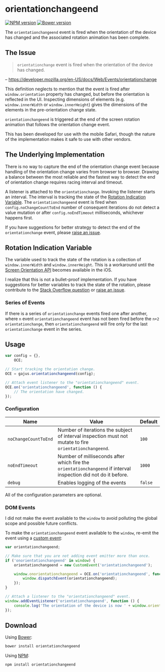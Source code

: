 <!--
This file has been generated using GitDown (https://github.com/gajus/gitdown).
Direct edits to this will be be overwritten. Look for GitDown markup file under ./.gitdown/ path.
-->
<h1 id="orientationchangeend">orientationchangeend</h1>

[![NPM version](http://img.shields.io/npm/v/orientationchangeend.svg?style=flat)](https://www.npmjs.org/package/orientationchangeend)
[![Bower version](http://img.shields.io/bower/v/orientationchangeend.svg?style=flat)](http://bower.io/search/?q=orientationchangeend)

The `orientationchangeend` event is fired when the orientation of the device has changed and the associated rotation animation has been complete.

<h2 id="orientationchangeend-the-issue">The Issue</h2>

> `orientationchange` event is fired when the orientation of the device has changed.

– https://developer.mozilla.org/en-US/docs/Web/Events/orientationchange

This definition neglects to mention that the event is fired after `window.orientation` property has changed, but before the orientation is reflected in the UI. Inspecting dimensions of elements (e.g. `window.innerWidth` or `window.innerHeight`) gives the dimensions of the elements in the pre-orientation change state.

`orientationchangeend` is triggered at the end of the screen rotation animation that follows the orientation change event.

This has been developed for use with the mobile Safari, though the nature of the implementation makes it safe to use with other vendors.

<h2 id="orientationchangeend-the-underlying-implementation">The Underlying Implementation</h2>

There is no way to capture the end of the orientation change event because handling of the orientation change varies from browser to browser. Drawing a balance between the most reliable and the fastest way to detect the end of orientation change requires racing interval and timeout.

A listener is attached to the `orientationchange`. Invoking the listener starts an interval. The interval is tracking the state of the [Rotation Indication Variable](#rotation-indication-variable). The `orientationchangeend` event is fired when `config.noChangeCountToEnd` number of consequent iterations do not detect a value mutation or after `config.noEndTimeout` milliseconds, whichever happens first.

If you have suggestions for better strategy to detect the end of the `orientationchange` event, please [raise an issue](https://github.com/gajus/orientationchangeend/issues).

<h2 id="orientationchangeend-rotation-indication-variable">Rotation Indication Variable</h2>

The variable used to track the state of the rotation is a collection of `window.innerWidth` and `window.innerHeight`. This is a workaround until the [Screen Orientation API](http://www.w3.org/TR/screen-orientation/) becomes available in the iOS.

I realize that this is not a bullet-proof implementation. If you have suggestions for better variables to track the state of the rotation, please contribute to the [Stack Overflow question](http://stackoverflow.com/questions/26829517/how-to-detect-the-state-of-the-screen-rotation) or [raise an issue](https://github.com/gajus/orientationchangeend/issues).

<h3 id="orientationchangeend-rotation-indication-variable-series-of-events">Series of Events</h3>

If there is a series of `orientationchange` events fired one after another, where `n` event `orientationchangeend` event has not been fired before the `n+2` `orientationchange`, then `orientationchangeend` will fire only for the last `orientationchange` event in the series.

<h2 id="orientationchangeend-usage">Usage</h2>

```js
var config = {},
    OCE;

// Start tracking the orientation change.
OCE = gajus.orientationchangeend(config);

// Attach event listener to the "orientationchangeend" event.
OCE.on('orientationchangeend', function () {
    // The orientation have changed.
});
```

<h3 id="orientationchangeend-usage-configuration">Configuration</h3>

| Name | Value | Default |
| --- | --- | --- |
| `noChangeCountToEnd` | Number of iterations the subject of interval inspection must not mutate to fire `orientationchangeend`. | `100` |
| `noEndTimeout` | Number of milliseconds after which fire the `orientationchangeend` if interval inspection did not do it before. | `1000` |
| `debug` | Enables logging of the events | `false` |

All of the configuration parameters are optional.

<h3 id="orientationchangeend-usage-dom-events">DOM Events</h3>

I did not make the event available to the `window` to avoid polluting the global scope and possible future conflicts.

To make the `orientationchangeend` event available to the `window`, re-emit the event using a [custom event](https://developer.mozilla.org/en/docs/Web/API/CustomEvent):

```js
var orientationchangeend;

// Make sure that you are not adding event emitter more than once.
if ('onorientationchangeend' in window) {
    orientationchangeend = new CustomEvent('orientationchangeend');

    window.onorientationchangeend = OCE.on('orientationchangeend', function () {
        window.dispatchEvent(orientationchangeend);
    });    
}

// Attach a listener to the "orientationchangeend" event.
window.addEventListener('orientationchangeend', function () {
    console.log('The orientation of the device is now ' + window.orientation);
});
```

<h2 id="orientationchangeend-download">Download</h2>

Using [Bower](http://bower.io/):

```sh
bower install orientationchangeend
```

Using [NPM](https://www.npmjs.org/):

```sh
npm install orientationchangeend
```